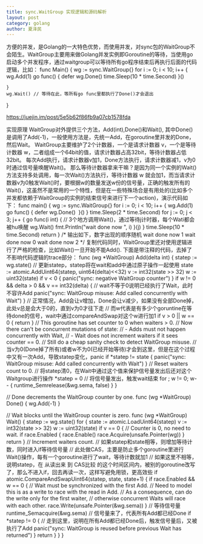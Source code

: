 ```yaml
---
title: sync.WaitGroup 实现逻辑和源码解析
layout: post
category: golang
author: 夏泽民
---
```

方便的并发，是Golang的一大特色优势，而使用并发，对sync包的WaitGroup不会陌生。WaitGroup主要用来做Golang并发实例即Goroutine的等待，当使用go启动多个并发程序，通过waitgroup可以等待所有go程序结束后再执行后面的代码逻辑，比如：
func Main() {
    wg := sync.WaitGroup{}
    for i := 0; i < 10; i++ {
        wg.Add(1)
        go func() {
            defer wg.Done()
            time.Sleep(10 * time.Second)
        }()

    }
    wg.Wait() // 等待在此，等所有go func里都执行了Done()才会退出
}

https://juejin.im/post/5e5b62f86fb9a07cb1578fda
<!-- more -->
实现原理
WaitGroup对外提供三个方法，Add(int),Done()和Wait(), 其中Done()是调用了Add(-1)，一般使用方法是，先统一Add，在goroutine里并发的Done，然后Wait。
WaitGroup主要维护了2个计数器，一个是请求计数器 v，一个是等待计数器 w，二者组成一个64bit的值，请求计数器占高32bit，等待计数器占低32bit。
每次Add执行，请求计数器v加1，Done方法执行，请求计数器减1，v为0时通过信号量唤醒Wait()。
那么等待计数器拿来干嘛？是因为同一个实例的Wait()方法支持多处调用，每一次Wait()方法执行，等待计数器 w 就会加1，而当请求计数器v为0触发Wait()时，要根据w的数量发送w份的信号量，正确的触发所有的Wait()，这虽然不是常用的一个特性，但是在一些特殊场合是有用处的(比如多个并发都依赖于WaitGroup的实例的结束信号来进行下一个action)，演示代码如下：
func main() {
  wg := sync.WaitGroup{}
  for i := 0; i < 10; i++ {
    wg.Add(1)
    go func() {
      defer wg.Done()
​    }()
  }
  time.Sleep(2 * time.Second)
  for j := 0; j < 3; j++ {
    go func(i int) {
      // 3个地方调用Wait()，通过等待j计时器，每个Wati都会被hu唤醒
      wg.Wait()
      fmt.Println("wait done now ", i)
    }(j)
  }
  time.Sleep(10 * time.Second)
  return
}
/*
输出如下，数字出现的顺序随机
wait done now  1
wait done now  0
wait done now  2
*/
复制代码同时，WaitGroup里还对使用逻辑进行了严格的检查，比如Wait()一旦开始不能Add().
下面是带注释的代码，去掉了不影响代码逻辑的trace部分：
func (wg *WaitGroup) Add(delta int) {
    statep := wg.state()
    // 更新statep，statep将在wait和add中通过原子操作一起使用
    state := atomic.AddUint64(statep, uint64(delta)<<32)
    v := int32(state >> 32)
    w := uint32(state)
        if v < 0 {
        panic("sync: negative WaitGroup counter")
    }
    if w != 0 && delta > 0 && v == int32(delta) {
        // wait不等于0说明已经执行了Wait，此时不容许Add
        panic("sync: WaitGroup misuse: Add called concurrently with Wait")
    }
    // 正常情况，Add会让v增加，Done会让v减少，如果没有全部Done掉，此处v总是会大于0的，直到v为0才往下走
    // 而w代表是有多少个goruntine在等待done的信号，wait中通过compareAndSwap对这个w进行加1
     if v > 0 || w == 0 {
        return
    }
    // This goroutine has set counter to 0 when waiters > 0.
    // Now there can't be concurrent mutations of state:
    // - Adds must not happen concurrently with Wait,
    // - Wait does not increment waiters if it sees counter == 0.
    // Still do a cheap sanity check to detect WaitGroup misuse.
    // 当v为0(Done掉了所有)或者w不为0(已经开始等待)才会到这里，但是在这个过程中又有一次Add，导致statep变化，panic
    if *statep != state {
        panic("sync: WaitGroup misuse: Add called concurrently with Wait")
    }
    // Reset waiters count to 0.
    // 将statep清0，在Wait中通过这个值来保护信号量发出后还对这个Waitgroup进行操作
    *statep = 0
    // 将信号量发出，触发wait结束
    for ; w != 0; w-- {
        runtime_Semrelease(&wg.sema, false)
    }
}

// Done decrements the WaitGroup counter by one.
func (wg *WaitGroup) Done() {
    wg.Add(-1)
}

// Wait blocks until the WaitGroup counter is zero.
func (wg *WaitGroup) Wait() {
    statep := wg.state()
        for {
        state := atomic.LoadUint64(statep)
        v := int32(state >> 32)
        w := uint32(state)
        if v == 0 {
            // Counter is 0, no need to wait.
            if race.Enabled {
                race.Enable()
                race.Acquire(unsafe.Pointer(wg))
            }
            return
        }
        // Increment waiters count.
        // 如果statep和state相等，则增加等待计数，同时进入if等待信号量
        // 此处做CAS，主要是防止多个goroutine里进行Wait()操作，每有一个goroutine进行了wait，等待计数就加1
        // 如果这里不相等，说明statep，在 从读出来 到 CAS比较 的这个时间区间内，被别的goroutine改写了，那么不进入if，回去再读一次，这样写避免用锁，更高效些
        if atomic.CompareAndSwapUint64(statep, state, state+1) {
            if race.Enabled && w == 0 {
                // Wait must be synchronized with the first Add.
                // Need to model this is as a write to race with the read in Add.
                // As a consequence, can do the write only for the first waiter,
                // otherwise concurrent Waits will race with each other.
                race.Write(unsafe.Pointer(&wg.sema))
            }
            // 等待信号量
            runtime_Semacquire(&wg.sema)
            // 信号量来了，代表所有Add都已经Done
            if *statep != 0 {
                // 走到这里，说明在所有Add都已经Done后，触发信号量后，又被执行了Add
                panic("sync: WaitGroup is reused before previous Wait has returned")
            }
            return
        }
    }
}
